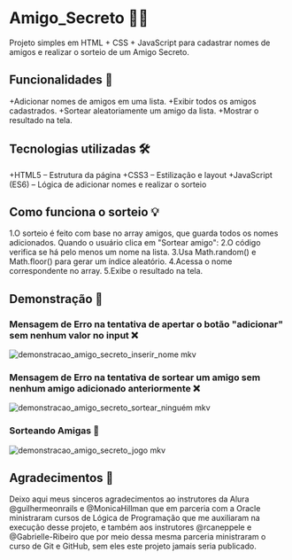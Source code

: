 # Amigo_Secreto 🧩🤫
Projeto simples em HTML + CSS + JavaScript para cadastrar nomes de amigos e realizar o sorteio de um Amigo Secreto.

##  Funcionalidades 🚀
+Adicionar nomes de amigos em uma lista.
+Exibir todos os amigos cadastrados.
+Sortear aleatoriamente um amigo da lista.
+Mostrar o resultado na tela.

##  Tecnologias utilizadas 🛠️
+HTML5 – Estrutura da página
+CSS3 – Estilização e layout
+JavaScript (ES6) – Lógica de adicionar nomes e realizar o sorteio

##  Como funciona o sorteio 💡
1.O sorteio é feito com base no array amigos, que guarda todos os nomes adicionados.
Quando o usuário clica em "Sortear amigo":
2.O código verifica se há pelo menos um nome na lista.
3.Usa Math.random() e Math.floor() para gerar um índice aleatório.
4.Acessa o nome correspondente no array.
5.Exibe o resultado na tela.

## Demonstração 📸

### Mensagem de Erro na tentativa de apertar o botão "adicionar" sem nenhum valor no input ❌
![demonstracao_amigo_secreto_inserir_nome mkv](https://github.com/user-attachments/assets/8a30c7f0-4fc9-4e06-a027-4a1ac56565dd)

### Mensagem de Erro na tentativa de sortear um amigo sem nenhum amigo adicionado anteriormente ❌
![demonstracao_amigo_secreto_sortear_ninguém mkv](https://github.com/user-attachments/assets/2adc7146-621d-4add-86fc-3c204eaa9f29)

### Sorteando Amigas 🎲
![demonstracao_amigo_secreto_jogo mkv](https://github.com/user-attachments/assets/0a982f81-a212-4a03-822d-374052589008)

## Agradecimentos 💐
Deixo aqui meus sinceros agradecimentos ao instrutores da Alura @guilhermeonrails e @MonicaHillman que em parceria com a Oracle ministraram cursos de Lógica de Programação que me auxiliaram na execução desse projeto, e também aos instrutores @rcaneppele e @Gabrielle-Ribeiro que por meio dessa mesma parceria ministraram o curso de Git e GitHub, sem eles este projeto jamais seria publicado.

